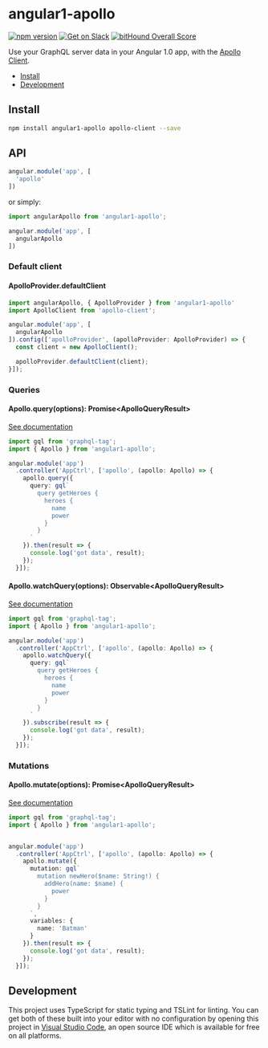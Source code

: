 # angular1-apollo

[![npm version](https://badge.fury.io/js/angular1-apollo.svg)](https://badge.fury.io/js/angular1-apollo)
[![Get on Slack](https://img.shields.io/badge/slack-join-orange.svg)](http://www.apollostack.com/#slack)
[![bitHound Overall Score](https://www.bithound.io/github/apollostack/angular1-apollo/badges/score.svg)](https://www.bithound.io/github/apollostack/angular1-apollo)

Use your GraphQL server data in your Angular 1.0 app, with the [Apollo Client](https://github.com/apollostack/apollo-client).

- [Install](#install)
- [Development](#development)

## Install

```bash
npm install angular1-apollo apollo-client --save
```

## API

```ts
angular.module('app', [
  'apollo'
])
```

or simply:

```ts
import angularApollo from 'angular1-apollo';

angular.module('app', [
  angularApollo
])
```

### Default client
#### ApolloProvider.defaultClient


```ts
import angularApollo, { ApolloProvider } from 'angular1-apollo'
import ApolloClient from 'apollo-client';

angular.module('app', [
  angularApollo
]).config(['apolloProvider', (apolloProvider: ApolloProvider) => {
  const client = new ApolloClient();

  apolloProvider.defaultClient(client);
}]);
```

### Queries

#### Apollo.query<T>(options): Promise<ApolloQueryResult<T>>

[See documentation](http://dev.apollodata.com/core/apollo-client-api.html#ApolloClient.query)

```ts
import gql from 'graphql-tag';
import { Apollo } from 'angular1-apollo';

angular.module('app')
  .controller('AppCtrl', ['apollo', (apollo: Apollo) => {
    apollo.query({
      query: gql`
        query getHeroes {
          heroes {
            name
            power
          }
        }
      `
    }).then(result => {
      console.log('got data', result);
    });
  }]);
```

#### Apollo.watchQuery<T>(options): Observable<ApolloQueryResult<T>>

[See documentation](http://dev.apollodata.com/core/apollo-client-api.html#ApolloClient.watchQuery)

```ts
import gql from 'graphql-tag';
import { Apollo } from 'angular1-apollo';

angular.module('app')
  .controller('AppCtrl', ['apollo', (apollo: Apollo) => {
    apollo.watchQuery({
      query: gql`
        query getHeroes {
          heroes {
            name
            power
          }
        }
      `
    }).subscribe(result => {
      console.log('got data', result);
    });
  }]);
```

### Mutations

#### Apollo.mutate<T>(options): Promise<ApolloQueryResult<T>>

[See documentation](http://dev.apollodata.com/core/apollo-client-api.html#ApolloClient.mutate)

```ts
import gql from 'graphql-tag';
import { Apollo } from 'angular1-apollo';


angular.module('app')
  .controller('AppCtrl', ['apollo', (apollo: Apollo) => {
    apollo.mutate({
      mutation: gql`
        mutation newHero($name: String!) {
          addHero(name: $name) {
            power
          }
        }
      `,
      variables: {
        name: 'Batman'
      }
    }).then(result => {
      console.log('got data', result);
    });
  }]);
```

## Development

This project uses TypeScript for static typing and TSLint for linting. You can get both of these built into your editor with no configuration by opening this project in [Visual Studio Code](https://code.visualstudio.com/), an open source IDE which is available for free on all platforms.
